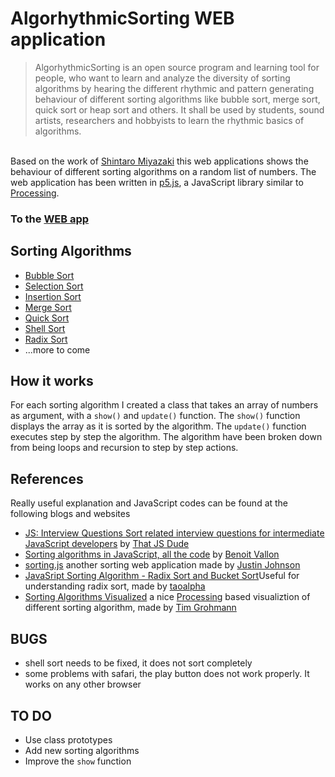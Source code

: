 # AlgorhythmicSorting WEB application
<blockquote>AlgorhythmicSorting is an open source program and learning tool for people, who want to learn and analyze the diversity of sorting algorithms by hearing the different rhythmic and pattern generating behaviour of different sorting algorithms like bubble sort, merge sort, quick sort or heap sort and others. It shall be used by students, sound artists, researchers and hobbyists to learn the rhythmic basics of algorithms.</blockquote><br>
Based on the work of <a href="http://shintaro-miyazaki.com/?work=algorhythmicsorting"> Shintaro Miyazaki</a> this web applications shows the behaviour of different sorting algorithms on a random list of numbers. The web application has been written in <a href="https://p5js.org">p5.js</a>, a JavaScript library similar to <a href="https://processing.org">Processing</a>.
<h3>To the <a href="https://atomiccoders.github.io/SortingSound/"> WEB app</a></h3>
<h2>Sorting Algorithms</h2>
<ul>
<li><a href="https://en.wikipedia.org/wiki/Bubble_sort">Bubble Sort</a></li>
<li><a href="https://en.wikipedia.org/wiki/Selection_sort">Selection Sort</a></li>
<li><a href="https://en.wikipedia.org/wiki/Insertion_sort">Insertion Sort</a></li>
<li><a href="https://en.wikipedia.org/wiki/Merge_sort">Merge Sort</a></li>
<li><a href="https://en.wikipedia.org/wiki/Quicksort">Quick Sort</a></li>
<li><a href="https://en.wikipedia.org/wiki/Shellsort">Shell Sort</a></li>
<li><a href="https://en.wikipedia.org/wiki/Radix_sort">Radix Sort</a></li>
<li>...more to come</li>
</ul>
<h2>How it works</h2>
For each sorting algorithm I created a class that takes an array of numbers as argument, with a <code>show()</code> and <code>update()</code> function.
The <code>show()</code> function displays the array as it is sorted by the algorithm.
The <code>update()</code> function executes step by step the algorithm. The algorithm have been broken down from being loops and recursion to step by step actions.
<h2>References</h2>
Really useful explanation and JavaScript codes can be found at the following blogs and websites
<ul>
<li><a href="https://khan4019.github.io/front-end-Interview-Questions/sort.html#bubbleSort">JS: Interview Questions
Sort related interview questions for intermediate JavaScript developers</a> by <a href="https://github.com/khan4019">That JS Dude</a></li>
<li><a href="http://blog.benoitvallon.com/sorting-algorithms-in-javascript/sorting-algorithms-in-javascript-all-the-code/">Sorting algorithms in JavaScript, all the code</a> by <a href="http://blog.benoitvallon.com">Benoit Vallon</a></li>
<li><a href="https://github.com/jcjohnson/sorting.js">sorting.js</a> another sorting web application made by <a href="https://github.com/jcjohnson">Justin Johnson</a></li>
<li><a href="https://taoalpha.github.io/blog/2016/01/19/tech-javascript-sorting-algorithm-radix-sort/">JavaSript Sorting Algorithm - Radix Sort and Bucket Sort</a>Useful for understanding radix sort, made by <a href="https://github.com/taoalpha">taoalpha</a></li>
<li><a href="https://github.com/timgrohmann/sorting-algorithms-visualized">Sorting Algorithms Visualized</a> a nice <a href="https://processing.org">Processing</a> based visualiztion of different sorting algorithm, made by <a href="https://github.com/timgrohmann">Tim Grohmann</a></li>
</ul>
<h2>BUGS</h2>
<ul>
  <li>shell sort needs to be fixed, it does not sort completely</li>
  <li>some problems with safari, the play button does not work properly. It works on any other browser</li>
</ul>
<h2>TO DO</h2>
<ul>
  <li>Use class prototypes</li>
  <li>Add new sorting algorithms</li>
  <li>Improve the <code>show</code> function</li>
</ul>
